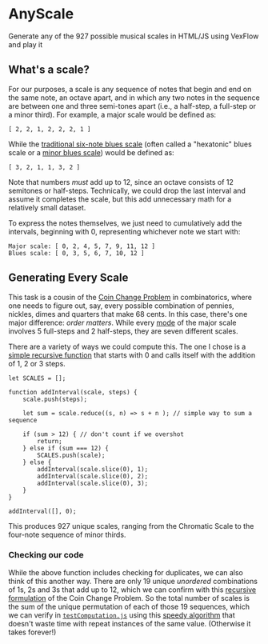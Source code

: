 # AnyScale

Generate any of the 927 possible musical scales in HTML/JS using VexFlow and play it

## What's a scale?

For our purposes, a scale is any sequence of notes that begin and end on the same note, an octave apart, and in which any two notes in the sequence are between one and three semi-tones apart (i.e., a half-step, a full-step or a minor third). For example, a major scale would be defined as:

	[ 2, 2, 1, 2, 2, 2, 1 ]

While the [traditional six-note blues scale](https://en.wikipedia.org/wiki/Blues_scale) (often called a "hexatonic" blues scale or a [minor blues scale](https://www.jazzguitar.be/blog/blues-scales/#diagrams)) would be defined as:

	[ 3, 2, 1, 1, 3, 2 ]

Note that numbers _must_ add up to 12, since an octave consists of 12 semitones or half-steps. Technically, we could drop the last interval and assume it completes the scale, but this add unnecessary math for a relatively small dataset.

To express the notes themselves, we just need to cumulatively add the intervals, beginning with 0, representing whichever note we start with:

	Major scale: [ 0, 2, 4, 5, 7, 9, 11, 12 ]
	Blues scale: [ 0, 3, 5, 6, 7, 10, 12 ]

## Generating Every Scale

This task is a cousin of the [Coin Change Problem](https://algorithmist.com/wiki/Coin_change) in combinatorics, where one needs to figure out, say, every possible combination of pennies, nickles, dimes and quarters that make 68 cents. In this case, there's one major difference: _order matters_. While every [mode](https://en.wikipedia.org/wiki/Mode_(music)) of the major scale involves 5 full-steps and 2 half-steps, they are seven different scales.

There are a variety of ways we could compute this. The one I chose is a [simple recursive function](./code/computeScales.js) that starts with 0 and calls itself with the addition of 1, 2 or 3 steps.

	let SCALES = [];

	function addInterval(scale, steps) {
		scale.push(steps);

		let sum = scale.reduce((s, n) => s + n ); // simple way to sum a sequence

		if (sum > 12) { // don't count if we overshot
			return;
		} else if (sum === 12) {
			SCALES.push(scale);
		} else {
			addInterval(scale.slice(0), 1);
			addInterval(scale.slice(0), 2);
			addInterval(scale.slice(0), 3);
		}
	}

	addInterval([], 0);

This produces 927 unique scales, ranging from the Chromatic Scale to the four-note sequence of minor thirds.

### Checking our code

While the above function includes checking for duplicates, we can also think of this another way. There are only 19 unique _unordered_ combinations of 1s, 2s and 3s that add up to 12, which we can confirm with this [recursive formulation](https://algorithmist.com/wiki/Coin_change#Recursive_Formulation) of the Coin Change Problem. So the total number of scales is the sum of the unique permutation of each of those 19 sequences, which we can verify in [`testComputation.js`](./code/testComputation.js) using this [speedy algorithm](https://www.geeksforgeeks.org/distinct-permutations-string-set-2/) that doesn't waste time with repeat instances of the same value. (Otherwise it takes forever!)

